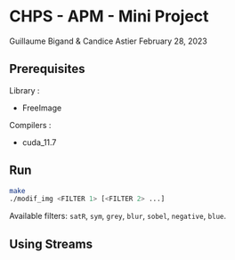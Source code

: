 # CHPS - APM - Mini Project
Guillaume Bigand & Candice Astier
February 28, 2023

## Prerequisites

Library :
- FreeImage

Compilers :
- cuda_11.7


## Run
```bash
make
./modif_img <FILTER 1> [<FILTER 2> ...]
```
Available filters: ``satR``, ``sym``, ``grey``, ``blur``, ``sobel``, ``negative``, ``blue``.

## Using Streams

